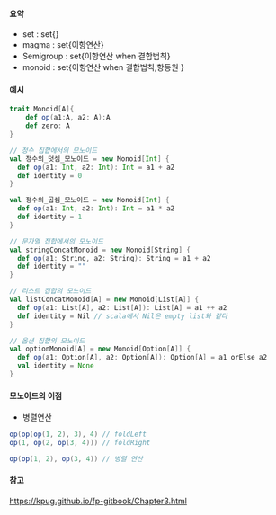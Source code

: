 #### 요약

- set : set{}
- magma : set{이항연산}
- Semigroup : set{이항연산 when 결합법칙}
- monoid : set{이항연산 when 결합법칙,항등원 }

#### 예시

```scala
trait Monoid[A]{
    def op(a1:A, a2: A):A
    def zero: A
}

// 정수 집합에서의 모노이드
val 정수의_덧셈_모노이드 = new Monoid[Int] {
  def op(a1: Int, a2: Int): Int = a1 + a2
  def identity = 0
}

val 정수의_곱셈_모노이드 = new Monoid[Int] {
  def op(a1: Int, a2: Int): Int = a1 * a2
  def identity = 1
}

// 문자열 집합에서의 모노이드
val stringConcatMonoid = new Monoid[String] {
  def op(a1: String, a2: String): String = a1 + a2
  def identity = ""
}

// 리스트 집합의 모노이드
val listConcatMonoid[A] = new Monoid[List[A]] {
  def op(a1: List[A], a2: List[A]): List[A] = a1 ++ a2
  def identity = Nil // scala에서 Nil은 empty list와 같다
}

// 옵션 집합의 모노이드
val optionMonoid[A] = new Monoid[Option[A]] {
  def op(a1: Option[A], a2: Option[A]): Option[A] = a1 orElse a2
  val identity = None
}

```

#### 모노이드의 이점

- 병렬연산

```scala
op(op(op(1, 2), 3), 4) // foldLeft
op(1, op(2, op(3, 4))) // foldRight

op(op(1, 2), op(3, 4)) // 병렬 연산

```

#### 참고

https://kpug.github.io/fp-gitbook/Chapter3.html
